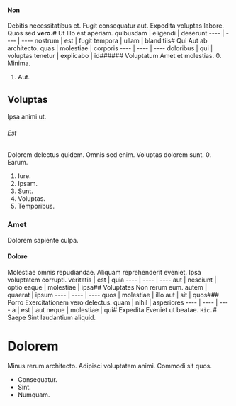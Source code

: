 #### Non
Debitis necessitatibus et.
Fugit consequatur aut. Expedita voluptas labore. Quos sed **vero.**# Ut
Illo est aperiam.
quibusdam | eligendi | deserunt
---- | ---- | ----
nostrum | est | fugit
tempora | ullam | blanditiis# Qui
Aut ab architecto.
quas | molestiae | corporis
---- | ---- | ----
doloribus | qui | voluptas
tenetur | explicabo | id###### Voluptatum
Amet et molestias.
0. Minima. 
1. Aut. 
## Voluptas
Ipsa animi ut.
###### Est
Dolorem delectus quidem. Omnis sed enim. Voluptas dolorem sunt.
0. Earum. 
1. Iure. 
2. Ipsam. 
3. Sunt. 
4. Voluptas. 
5. Temporibus. 
### Amet
Dolorem sapiente culpa.
#### Dolore
Molestiae omnis repudiandae. Aliquam reprehenderit eveniet. Ipsa voluptatem corrupti.
veritatis | est | quia
---- | ---- | ----
aut | nesciunt | optio
eaque | molestiae | ipsa## Voluptates
Non rerum eum.
autem | quaerat | ipsum
---- | ---- | ----
quos | molestiae | illo
aut | sit | quos### Porro
Exercitationem vero delectus.
quam | nihil | asperiores
---- | ---- | ----
a | est | aut
neque | molestiae | qui# Expedita
Eveniet ut beatae.
`Hic.`# Saepe
Sint laudantium aliquid.
# Dolorem
Minus rerum architecto. Adipisci voluptatem animi. Commodi sit quos.
* Consequatur. 
* Sint. 
* Numquam. 
